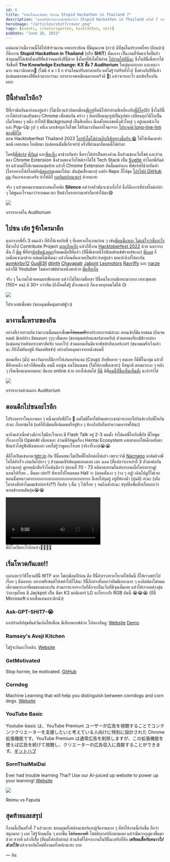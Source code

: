 ```yaml
---
id: 6
title: "ยังคงโง่และบัดซบ กับงาน Stupid Hackathon in Thailand 7"
description: "มาแชร์ประสบการณ์กันดีกว่าว่า Stupid Hackathon in Thailand ครั้งที่ 7 จะบัดซบแค่ไหน!?"
heroImage: "/articles/shit7/cover.png"
tags: [events, creatorsgarten, hacktathon, shit]
pubDate: "June 26, 2023"
---
```


แน่นอนว่าเมื่อวานนี้ได้ไปเข้าร่วมงาน แหกกระท้อน ที่มีคุณภาพ (กาว) ดีที่สุดในประเทศไทย (อีกแล้ว) ก็คืองาน **Stupid Hackathon in Thailand** (หรือ **SHiT**) นั่นเองง
เป็นงานที่จัดมาเจ็ดปีแล้ว ส่วนผมก็ได้เข้าตั้งแต่ปีที่แล้วจนมาถึงปีนี้ด้วย ซึ่งใครที่ยังไม่ได้อ่าน [ไปอ่านได้ที่นี่นะ](https://tinarskii.com/articles/shit6) ซึ่งในปีนี้เนี่ยเราได้จัดขึ้นที่
**The Knowledge Exchange: KX ชั้น 7 Auditorium** ใหญ่มากกกกก และหนาวมาก หนาวฉิบหาย🥶 (ไม่มี ส ม า ชิ ก ท่านใหนปรับหรอกครับ แต่ไม่รู้ว่าปรับยังไง)
ซึ่งต่างกับปีที่แล้ว (แต่ผมชอบของปีที่แล้วมากกว่านะ บรรยากาศเหมือนครอบครัวดี 🥰) แล้วจะรออะไร มาเข้าเรื่องกันเถอะ

<div class="divider"></div>

## ปีนี้ทำอะไรอีก?

ปีที่เรานัดกันมาก่อนอยู่แล้ว (ไม่เบี้ยวแล้วบิดเหมือน[พี่เรย์](https://github.com/sleepntsheep/)ที่หนีไปทำบ้านสีเหลืองกับ[พี่ลีโอ](https://leomotors.me/)😒)
ซึ่งในปีนี้เราได้ทำส่วนเสริมของ Chrome เพื่อพ่อกัน คร่าว ๆ คือเปลี่ยนทุกรูปเป็นรูปพ่อ เปลี่ยนทุกวิดีโอเป็นเอ็มวีเพลง ๆ หนึ่ง ทำให้สี Background เป็นสีเหลือง
มีเลขไทยเลขหนึ่งตัวใหญ่ ๆ อยู่บนหน้าเว็บ และ Pop-Up รูป ๆ หนึ่งเวลาเข้าทุกเว็บไซต์ ได้รับแรงบันดาลใจมาจาก [โปรเจกต์ long-live-hm ของพี่ลีโอ](https://github.com/leomotors/long-live-hm/)  
ตอน Hacktoberfest Thailand 2022 [ใครยังไม่ได้อ่านอีกก็เชิญทางนี้ครับ 😁](https://tinarskii.com/articles/htbf2022/) ได้ไปเห็นเขาทำพอดี เลยเสนอ
ไอเดียมา (แต่ตอนนั้นขี้เกียจทำ) ครึ่งปีผ่านมาก็ตอนนี้ได้ทำละ

โดยมี[พี่ฟอร์ส](https://github.com/buyyakhoo/) [พี่กันต์](https://github.com/rufflogix/) และ[พี่คะนิ้ง](https://www.instagram.com/kng._01k/) มาช่วยกันทำ ซึ่งเราได้ทำเป็นสองส่วน คือส่วนของเว็บไซต์ และส่วนของ Chrome Extension ซึ่งส่วนของเว็บไซต์เราได้ใช้
Tech Stack เป็น [Svelte](https://svelte.dev/) ทำโดยพี่กันต์ทำ แล้วผมก็ไปแจมตอนสุดท้าย แล้วก็ Chrome Extension อันนี้ผมทำเอง พี่ฟอร์สก็ช่วยกันทำ
(ใครอยากได้สไลด์ทัก[ดิสคอร์ด](https://discord.com/users/508473794994896896/)ผมมาได้นะ มันสุ่มเสี่ยงมาก) แต่ถ้า Repo ก็ไปขุด [โปรไฟล์ GitHub ผม](https://github.com/tinarskii/) กันเอาเองนะครับ ถ้าให้ดีก็ [กดปุ่มสปอนเซอร์](https://github.com/sponsors/tinarskii/) ด้วยนะฮะ

จริง ๆ แล้วตอนแรกผมจะเสนอไอเดีย **Silence** แต่ว่ากลัวมันจะน่าเบื่อไป ซึ่งก็คือการที่ทำสไลด์เปล่า ๆ ไม่พูดอะไรจนกว่าจะหมดเวลา ปีหน้าใครอยากมาทำก็มาทำได้นะ😅

![](/articles/shit7/hack1.jpg)<figcaption>บรรยากาศใน Auditorium</figcaption>

<div class="divider"></div>

## ไปซน เอ้ย รู้จักใครมาอีก

นอกจากพี่ทั้ง 3 คนแล้ว ก็ยังได้เจอกับพี่ ๆ ที่เคยเจอในงานก่อน ๆ เช่น[พี่คนนี้แหละ ไม่แน่ใจว่าชื่ออะไร](https://github.com/annibuliful/) ที่ช่วยไป Contribute
Project [มุกแป๊กแป๊ก](https://mukpakpak.vercel.app/) แล้วก็ที่งาน [Hacktoberfest 2022](https://tinarskii.com/htbf2022/) ด้วย นอกจากนั้น
ก็ [พี่พู](https://github.com/pumipatw) พี่ที่ทำ[บัญชีหนังหมา](https://github.com/karma-soulbound/)กับผมเมื่อปีที่แล้ว (ปีนี้พี่เขาหนีไปนับเฟรนช์ฟรายส์ซะละ) [พี่บอส](https://github.com/0xNithi) ก็เหมือนจะมาด้วย แต่ผมไม่เห็นนะ
แล้วก็คนที่คงเจอเป็นประจำอยู่แล้ว ขอแปะลิงก์ให้ละกัน [aomkirby12](https://github.com/SaltyAom/) [GusB3ll](https://github.com/gusb3ll/) [dtinth](https://github.com/dtinth/) [Chayapatr](https://github.com/chayapatr/) [Jabont](https://github.com/jabont/)
[Leomotors](https://github.com/leomotors/) [Rayriffy](https://github.com/rayriffy/) และ [narze](https://narze.live/) แล้วก็มี
Youtuber ไมน์คราฟต์ท่านหนึ่งมาด้วย [พี่แท็กเกิ้ล](https://www.youtube.com/@tackle4826mc/)

จริง ๆ ในงานไปเจอคนมาเพียบเลย แต่ว่าไม่ได้ถามชื่อเขา ปีนี้คนในงานมีเยอะมากกก เยอะสุดเลย (150+ คน) มี 30+ กว่าทีม (ถึงไหมไม่รู้ มั่วเลขเอา) ก็คงเจอทุกคนไม่ได้ 😥

![](/articles/shit7/present.jpg)<figcaption>โปรเจกต์เพื่อพ่อ (ขอบคุณพี่หนุ่มฮาฟฟู่วว)</figcaption>

<div class="divider"></div>

## มางานนี้เพราะของกิน

อย่างที่เราทราบกันว่ามางานนี้ผมมาเพื่อ~~มาได้ขนมฟรี~~หาประสบการณ์อ่ะนะ ตอนเช้าก็มีแจกขนม (กินจนหมด) มีเลย์บ้าง มีขนมบลา ๆๆๆ เต็มเลย (ขอบคุณสปอนเซอร์มากครับ)
ส่วนตอนเที่ยงมีข้าวกล่อง (แน่นอนว่าหยิบกระเพราสิครับ รออะไร) ส่วนตอนเย็นมีแจกพิซซ่ากับเบอร์เกอร์ (ขนาดผมรีบวิ่งแล้วนะ ก็ยังไม่ทันอยู่ดี ทันแค่พิซซ่า) อย่างกับหลุดมาจากหนังซอมบี้

ตอนเที่ยง (มั้ง) ของวันแรกก็มีการไปเล่นบอร์ดเกม (Coup) กับพี่หลาย ๆ คนเลย ก็มีพี่ในกลุ่ม แล้วก็พี่อีกคนนึง แล้วก็พี่คนนั้น คนนี้ คนนู้น คนโน้นนนน (ไม่ได้ถามชื่อเขาอ่ะ) ก็สนุกดี
ตอนแรกงง ๆ หลัง ๆ เริ่มเซียนเฉยเลยแหะ มีแบบ online ด้วย ลองไปเล่นได้ [ที่นี่](https://www.chickenkoup.com/) มีพี่[คนนี้ที่ชื่อเท็นเท็นมั้ง](https://github.com/tententgc/) นะถ้าจำได้

![](/articles/shit7/hack2.jpg)<figcaption>บรรยากาศด้านนอก Auditorium</figcaption>

<div class="divider"></div>

## ตอนดึกไปซนอะไรอีก

ไปร้องคาราโอเกะเพลง ๆ หนึ่งมากับพี่ลีโอ 💢 แต่ไม่มีใครได้ยินเพราะเขาน่าจะออกไปกินข้าวกับพี่ไทกันอ่ะนะ ก็เลยซนได้ (แต่ก็ยังมีคนที่เล่นดนตรีอยู่ข้าง ๆ ห้องถึงกับยืนทำความเคารพให้นะ)

มาถึงแล้วเนี่ยช่วงดึกจะไม่มีอะไรมาก มี Flash Talk อยู่ 2-3 คนมั้ง จำได้แค่พี่ไทกับพี่กัส พี่ไทพูดเรื่องการใช้ OpenAI เนี่ยแหละ ส่วนพี่กัสพูดเรื่อง Hentai Ecosystem
แต่เขาบอกให้เด็กหลับตาฟังแล้วใส่หูฟังฟังเพลงอ่ะ เลยไม่รู้ว่าพูดอะไรเลย (จริงจริ๊งงง)😭😭

พี่ลีโอเปิดแข่งเกม [tetr.io](https://tetr.io/) กัน ปีนี้คนชนะไม่เป็นพี่ไทอีกต่อไปแล้ว เพราะว่ามี [Nacnano](https://github.com/nacnano/)
มาล้มล้างพี่ไทได้สำเร็จ เล่นกันไปยาว ๆ ส่วนผมเซิร์ฟหลุดตลอดเลย เลย _นอน_ (ที่แปลว่าเอาเก้าอี้ 3 ตัวมาต่อกันแล้วนอน) ดูยอดนักสืบจิ๋วโคนันดีกว่า (ตอนที่ 70 - 73 คดีฆาตกรรมไนท์บารอนเผื่อใครอยากดู)
นอนไปเรื่อย... ตื่นมา เห้ย!!! พี่หายไปไหนหมด Hall วะ (ตอนนั้นงง ๆ ง่วง ๆ อยู่) เดินไปดูก็ไม่เจอ ตอนนั้นหนาวมากกกกกกกกกกกกกกกกกกกกกกกกก ก็เลยไปอุดอู้
อยู่ที่ห้องน้ำ (อุ่นดี) อ่ะนะ (เผื่อใครสงสัยทำไมผมเข้าบ่อยจัง??) ก็หลับ ๆ ตื่น ๆ ไปเรื่อย ๆ จนถึงเช้าอ่ะนะ สรุปคือพี่แท็กเกิ้ลบอกว่านอนข้างบนมันอุ่น😭😭

<video controls>
  <source src="/articles/shit7/ac.mp4" type="video/mp4">
  Your browser does not support the video tag.
</video>
<figcaption>พี่ลีโอเปิดอะไรอีกแล้ว💢💢🔥🔥</figcaption>

## เริ่มโหวตกันเลย!!

บอกเลยว่าวิธีโหวดปีนี้ WTF มาก ไม่เหมือนปีก่อน คือ ปีนี้ถ้าเราอยากโหวตให้ทีมนี้ ก็ให้เราเขย่าไปเรื่อย ๆ นั่นแหละ อยากพรีเซนต์ไปเขย่าไปก็ได้นะ
ปีนี้ก็อย่างที่บอกว่าทีมมีเยอะมาก ๆ คงลิสต์มาไม่หมด เดี๋ยวผมจะเอาที่ผมชอบมาละกัน ส่วนการแจกรางวัลก็คือจะเป็นเว็บที่มีจุดเต็มเลย แล้วให้เรากดค้างสุ่มว่าลงจุดไหน
มี Jackpot เป็น ฆีฆร K3 มอนิเตอร์ LG ละก็กระเป๋า RGB คันนี่ 😭😭😭 (ปีนี้ Microsoft แจกเสื้อแทนกระติกน้ำ)

<div class="p-2"></div>

### Ask-GPT-SHiT7-😭

แอปทำคลิปสุขสันต์วันเกิดให้เพื่อน มีเสียงพากษ์ด้วย ไปลองกันดู: [Website](https://bd.cunny.dev/) [Demo](https://bd.cunny.dev/pi9y0gpp4/)

<div class="p-2"></div>

### Ramsey's Aveji Kitchen

ไม่รู้จะกินอะไรคลิก. [Website](https://64981799b48fbc736d584a30--lambent-torte-a35d3f.netlify.app/)

<div class="p-2"></div>

### GetMotivated

Stop hornie, be motivated. [GitHub](https://github.com/richeyphu/GetMotivated/)

<div class="p-2"></div>

### Corndog

Machine Learning that will help you distinguish between corndogs and corn dogs. [Website](https://corndog.manhermak.com/)

<div class="p-2"></div>

### YouTube Basic

Youtube-basic は、YouTube Premium ユーザーが広告を視聴することでコンテンツクリエーターを支援したいと考えている人向けに特別に設計された Chrome 拡張機能です。YouTube Premium は通常広告を削除しますが、この拡張機能を使えば広告を続けて視聴し、クリエーターの広告収入に貢献することができます。[ギットハブ](https://github.com/Mixko50/sht7-youtube-basic/)

<div class="p-2"></div>

### SornThaiMaiDai

Ever had trouble learning Thai? Use our AI-juiced up website to power up your learning! [Website](https://khongchai.github.io/SonThaiMaiDai/frontend/index.html/)

![](/articles/shit7/fapuchan.jpg)<figcaption>Reimu vs Faputa</figcaption>

<div class="divider"></div>

## สุดท้ายและสรุป

ก็งานนี้เป็นครั้งที่ 7 แล้วนะฮะ ขอบคุณทั้งสปอนเซอร์และผู้จัดงานมาก ๆ ที่ทำให้งานนี้เกิดขึ้น ถือว่าสนุกมาก ๆ เลย ได้รู้จักคนอื่น ๆ มากขึ้น ~~ได้กินของฟรี~~
ได้สติกเกอร์อีกตามเคย แต่ว่ามีพวกกุญแจขึ้นมาด้วย สวยดี แล้วก็เสื้อ (ที่ผมใส่กลับด้าน) ส่วนสิ่งที่ได้จากงานในปีนี้นะครับก็คือ **_เตรียมเสื้อกันหนาวไปด้วยโว้ย_** แล้วเจอกันใหม่ที่งานครั้งหน้านะฮะ บาย

— ทิน
